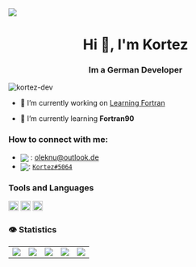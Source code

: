 <img src="https://i.imgur.com/lnc5aWx.png"/>

<h1 align="center">Hi 👋, I'm Kortez</h1>
<h3 align="center">Im a German Developer</h3>

<p align="left"> <img src="https://komarev.com/ghpvc/?username=kortez-dev&label=Profile%20views&color=0e75b6&style=flat" alt="kortez-dev" /> </p>

- 🔭 I’m currently working on [Learning Fortran](https://github.com/users/Kortez-Dev/projects/3)

- 🌱 I’m currently learning **Fortran90**

### How to connect with me:

- <img src="https://raw.githubusercontent.com/vladfrangu/vladfrangu/master/assets/logo-gmail.png" align="center"> : oleknu@outlook.de
- <img src="https://raw.githubusercontent.com/vladfrangu/vladfrangu/master/assets/logo-discord.png" align="center">: [`Kortez#5064`](https://discord.com/users/139836912335716352)

### Tools and Languages
<code><img height="20" src="https://fortran-lang.org/assets/img/fortran_logo_256x256.png"></code>
<code><img height="20" src="https://seeklogo.com/images/E/eclipse-logo-85FE4BEA34-seeklogo.com.png"></code>
<code><img height="20" src="https://resources.jetbrains.com/storage/products/mps/img/meta/mps_logo_300x300.png"></code>


### 👁 Statistics 

<table>
  <tr>
    <td align="center" style="padding=0;width=50%;">
      <img align="center" style="padding=0;" src="https://github-readme-stats.vercel.app/api?username=Kortez-Dev&show_icons=true&theme=tokyonight" />
    </td>
    <td align="center" style="padding=0;width=50%;">
      <img align="center" style="padding=0;" src="https://github-readme-stats.vercel.app/api/top-langs/?username=Kortez-Dev&layout=compact&theme=tokyonight" />
    </td>
    <td align="center" style="padding=0;width=50%;">
      <img align="center" style="padding=0;" src="https://github-readme-stats.vercel.app/api/pin/?username=Kortez-Dev&repo=foersterdreieck&theme=tokyonight" />
    <td align="center" style="padding=0;width=50%;">
      <img align="center" style="padding=0;" src="https://cdn-icons-png.flaticon.com/512/226/226777.png" />
    <td align="center" style="padding=0;width=50%;">
      <img align="center" style="padding=0;" src="https://resources.jetbrains.com/storage/products/intellij-idea/img/meta/intellij-idea_logo_300x300.png" />
  </tr>
</table>

